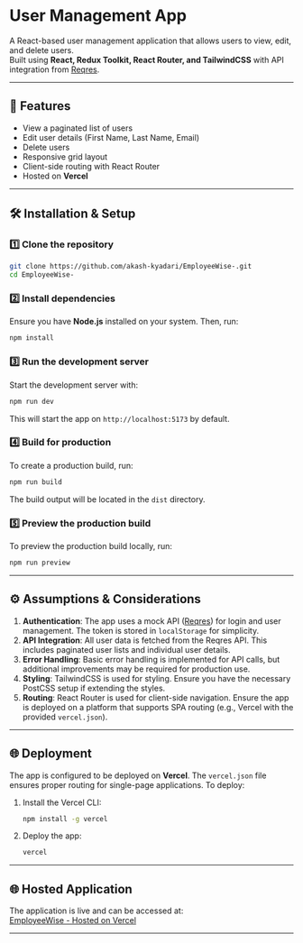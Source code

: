 # User Management App

A React-based user management application that allows users to view, edit, and delete users.  
Built using **React, Redux Toolkit, React Router, and TailwindCSS** with API integration from [Reqres](https://reqres.in/).  

---

## 🚀 Features

- View a paginated list of users  
- Edit user details (First Name, Last Name, Email)  
- Delete users  
- Responsive grid layout  
- Client-side routing with React Router  
- Hosted on **Vercel**  

---

## 🛠️ Installation & Setup

### **1️⃣ Clone the repository**
```sh
git clone https://github.com/akash-kyadari/EmployeeWise-.git
cd EmployeeWise-
```

### **2️⃣ Install dependencies**
Ensure you have **Node.js** installed on your system. Then, run:
```sh
npm install
```

### **3️⃣ Run the development server**
Start the development server with:
```sh
npm run dev
```
This will start the app on `http://localhost:5173` by default.

### **4️⃣ Build for production**
To create a production build, run:
```sh
npm run build
```
The build output will be located in the `dist` directory.

### **5️⃣ Preview the production build**
To preview the production build locally, run:
```sh
npm run preview
```

---

## ⚙️ Assumptions & Considerations

1. **Authentication**: The app uses a mock API ([Reqres](https://reqres.in/)) for login and user management. The token is stored in `localStorage` for simplicity.
2. **API Integration**: All user data is fetched from the Reqres API. This includes paginated user lists and individual user details.
3. **Error Handling**: Basic error handling is implemented for API calls, but additional improvements may be required for production use.
4. **Styling**: TailwindCSS is used for styling. Ensure you have the necessary PostCSS setup if extending the styles.
5. **Routing**: React Router is used for client-side navigation. Ensure the app is deployed on a platform that supports SPA routing (e.g., Vercel with the provided `vercel.json`).

---

## 🌐 Deployment

The app is configured to be deployed on **Vercel**. The `vercel.json` file ensures proper routing for single-page applications. To deploy:

1. Install the Vercel CLI:
   ```sh
   npm install -g vercel
   ```
2. Deploy the app:
   ```sh
   vercel
   ```

---

## 🌐 Hosted Application

The application is live and can be accessed at:  
[EmployeeWise - Hosted on Vercel](https://employee-wise-akashs-projects-f10eb71a.vercel.app/)

---